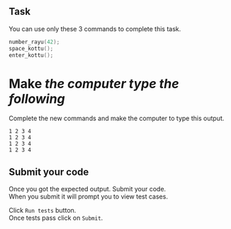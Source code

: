 ## Task
You can use only these 3 commands to complete this task.  
```C
number_rayu(42);
space_kottu();
enter_kottu();
```

# Make _the computer type the following_

Complete the new commands and make the computer to type this output.

```
1 2 3 4
1 2 3 4
1 2 3 4
1 2 3 4
``` 

## Submit your code
Once you got the expected output. Submit your code.  
When you submit it will prompt you to view test cases.   

Click `Run tests` button.  
Once tests pass click on `Submit`.
